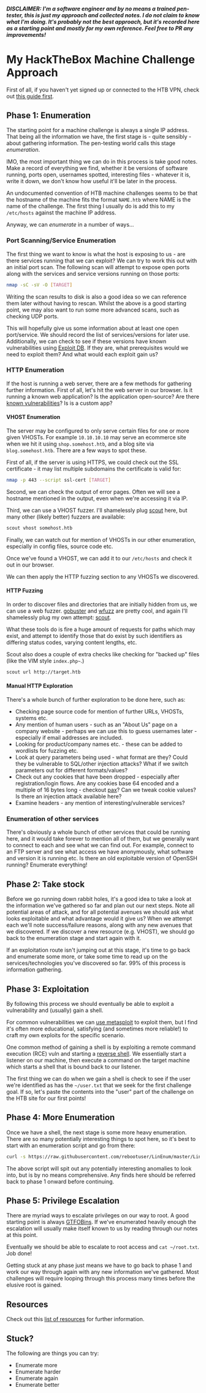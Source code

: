 #### *DISCLAIMER: I'm a software engineer and by no means a trained pen-tester, this is just my approach and collected notes. I do not claim to know what I'm doing. It's probably not the best approach, but it's recorded here as a starting point and mostly for my own reference. Feel free to PR any improvements!* 

# My HackTheBox Machine Challenge Approach

First of all, if you haven't yet signed up or connected to the HTB VPN, check out [this guide first](GETTING_STARTED.md).

## Phase 1: Enumeration

The starting point for a machine challenge is always a single IP address. That being all the information we have, the first stage is - quite sensibly - about gathering information. The pen-testing world calls this stage *enumeration*. 

IMO, the most important thing we can do in this process is take good notes. Make a record of everything we find, whether it be versions of software running, ports open, usernames spotted, interesting files - whatever it is, write it down, we don't know how useful it'll be later in the process.

An undocumented convention of HTB machine challenges seems to be that the hostname of the machine fits the format `NAME.htb` where NAME is the name of the challenge. The first thing I usually do is add this to my `/etc/hosts` against the machine IP address.

Anyway, we can *enumerate* in a number of ways...

### Port Scanning/Service Enumeration

The first thing we want to know is what the host is exposing to us - are there services running that we can exploit? We can try to work this out with an initial port scan. The following scan will attempt to expose open ports along with the services and service versions running on those ports:

```bash
nmap -sC -sV -O [TARGET]
```

Writing the scan results to disk is also a good idea so we can reference them later without having to rescan. Whilst the above is a good starting point, we may also want to run some more advanced scans, such as checking UDP ports. 

This will hopefully give us some information about at least one open port/service. We should record the list of services/versions for later use. Additionally, we can check to see if these versions have known vulnerabilities using [Exploit DB](https://www.exploit-db.com/). If they are, what prerequisites would we need to exploit them? And what would each exploit gain us?

### HTTP Enumeration

If the host is running a web server, there are a few methods for gathering further information. First of all, let's hit the web server in our browser. Is it running a known web application? Is the application open-source? Are there [known vulnerabilities](https://www.exploit-db.com/)? Is is a custom app?

#### VHOST Enumeration

The server may be configured to only serve certain files for one or more given VHOSTs. For example `10.10.10.10` may serve an ecommerce site when we hit it using `shop.somehost.htb`, and a blog site via `blog.somehost.htb`. There are a few ways to spot these.

First of all, if the server is using HTTPS, we could check out the SSL certificate - it may list multiple subdomains the certificate is valid for:

```bash
nmap -p 443 --script ssl-cert [TARGET]
```

Second, we can check the output of error pages. Often we will see a hostname mentioned in the output, even when we're accessing it via IP. 

Third, we can use a VHOST fuzzer. I'll shamelessly plug [scout](https://github.com/liamg/scout) here, but many other (likely better) fuzzers are available:

```bash
scout vhost somehost.htb
```

Finally, we can watch out for mention of VHOSTs in our other enumeration, especially in config files, source code etc.

Once we've found a VHOST, we can add it to our `/etc/hosts` and check it out in our browser.

We can then apply the HTTP fuzzing section to any VHOSTs we discovered.

#### HTTP Fuzzing

In order to discover files and directories that are initially hidden from us, we can use a web fuzzer. [gobuster](https://github.com/OJ/gobuster) and [wfuzz](https://tools.kali.org/web-applications/wfuzz) are pretty cool, and again I'll shamelessly plug my own attempt: [scout](https://github.com/liamg/scout).

What these tools do is fire a huge amount of requests for paths which may exist, and attempt to identify those that do exist by such identifiers as differing status codes, varying content lengths, etc.

Scout also does a couple of extra checks like checking for "backed up" files (like the VIM style `index.php~`.)

```bash
scout url http://target.htb
```

#### Manual HTTP Exploration

There's a whole bunch of further exploration to be done here, such as:
 
 - Checking page source code for mention of further URLs, VHOSTs, systems etc.
 - Any mention of human users - such as an "About Us" page on a company website - perhaps we can use this to guess usernames later - especially if email addresses are included.
 - Looking for product/company names etc. - these can be added to wordlists for fuzzing etc.
 - Look at query parameters being used - what format are they? Could they be vulnerable to SQL/other injection attacks? What if we switch parameters out for different formats/values?
 - Check out any cookies that have been dropped - especially after registration/login flows. Are any cookies base 64 encoded and a multiple of 16 bytes long - checkout [pax](https://github.com/liamg/pax)? Can we tweak cookie values? Is there an injection attack available here?
 - Examine headers - any mention of interesting/vulnerable services?

### Enumeration of other services

There's obviously a whole bunch of other services that could be running here, and it would take forever to mention all of them, but we generally want to connect to each and see what we can find out. For example, connect to an FTP server and see what access we have anonymously, what software and version it is running etc. Is there an old exploitable version of OpenSSH running? Enumerate everything! 

## Phase 2: Take stock

Before we go running down rabbit holes, it's a good idea to take a look at the information we've gathered so far and plan out our next steps. Note all potential areas of attack, and for all potential avenues we should ask what looks exploitable and what advantage would it give us? When we attempt each we'll note success/failure reasons, along with any new avenues that we discovered. If we discover a new resource (e.g. VHOST), we should go back to the enumeration stage and start again with it.

If an exploitation route isn't jumping out at this stage, it's time to go back and enumerate some more, or take some time to read up on the services/technologies you've discovered so far. 99% of this process is information gathering.

## Phase 3: Exploitation

By following this process we should eventually be able to exploit a vulnerability and (usually) gain a shell. 

For common vulnerabilities we can [use metasploit](https://www.ceos3c.com/hacking/metasploit-tutorial-the-complete-beginner-guide/) to exploit them, but I find it's often more educational, satisfying (and sometimes more reliable!) to craft my own exploits for the specific scenario.

One common method of gaining a shell is by exploiting a remote command execution (RCE) vuln and starting a [reverse shell](https://resources.infosecinstitute.com/icmp-reverse-shell/#gref). We essentially start a listener on our machine, then execute a command on the target machine which starts a shell that is bound back to our listener.

The first thing we can do when we gain a shell is check to see if the user we're identified as has the `~/user.txt` that we seek for the first challenge goal. If so, let's paste the contents into the "user" part of the challenge on the HTB site for our first points!

## Phase 4: More Enumeration

Once we have a shell, the next stage is some more heavy enumeration. There are so many potentially interesting things to spot here, so it's best to start with an enumeration script and go from there:

```bash
curl -s https://raw.githubusercontent.com/rebootuser/LinEnum/master/LinEnum.sh | bash
``` 

The above script will spit out any potentially interesting anomalies to look into, but is by no means comprehensive. Any finds here should be referred back to phase 1 onward before continuing.

## Phase 5: Privilege Escalation

There are myriad ways to escalate privileges on our way to root. A good starting point is always [GTFOBins](https://gtfobins.github.io/). If we've enumerated heavily enough the escalation will usually make itself known to us by reading through our notes at this point.

Eventually we should be able to escalate to root access and `cat ~/root.txt`. Job done!

Getting stuck at any phase just means we have to go back to phase 1 and work our way through again with any new information we've gathered. Most challenges will require looping through this process many times before the elusive root is gained.

## Resources

Check out this [list of resources](RESOURCES.md) for further information.

## Stuck?

The following are things you can try:

- Enumerate more
- Enumerate harder
- Enumerate again
- Enumerate better
